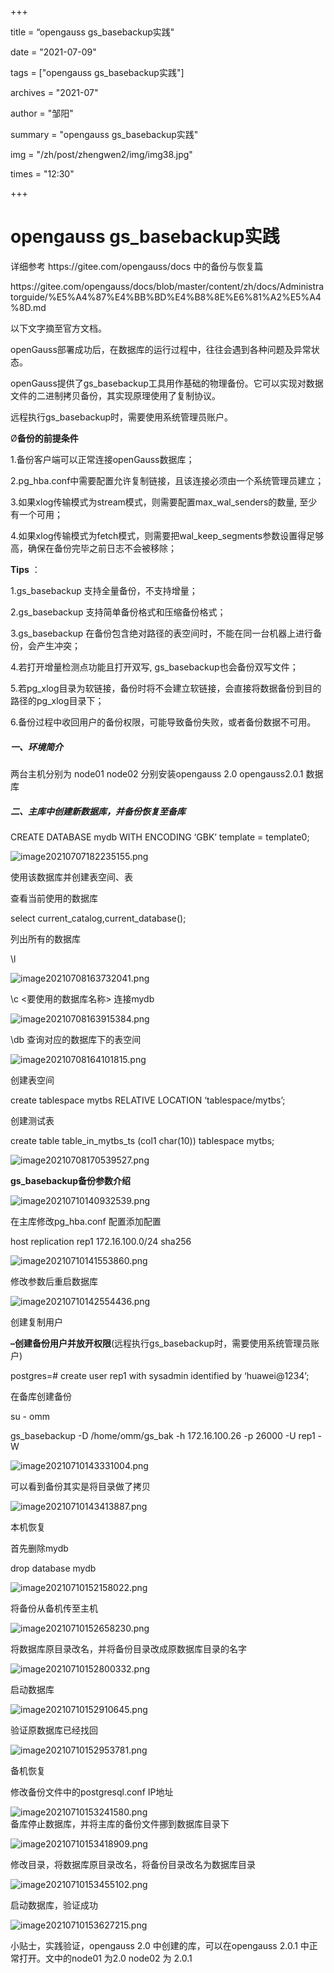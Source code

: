 ﻿+++

title =  “opengauss gs_basebackup实践" 

date = "2021-07-09" 

tags = ["opengauss gs_basebackup实践"] 

archives = "2021-07" 

author = "邹阳" 

summary = "opengauss gs_basebackup实践"

img = "/zh/post/zhengwen2/img/img38.jpg" 

times = "12:30"

+++

# opengauss gs_basebackup实践<a name="ZH-CN_TOPIC_0000001085018737"></a> 

<html data-n-head-ssr>
  <body >

<div class="emcs-page-content" data-v-229ac844><div class="main-box" data-v-229ac844><div class="db-detail-content emcs-table" data-v-229ac844><div class="editor-content-styl" data-v-229ac844><p>详细参考 https://gitee.com/opengauss/docs  中的备份与恢复篇</p>
<p>https://gitee.com/opengauss/docs/blob/master/content/zh/docs/Administratorguide/%E5%A4%87%E4%BB%BD%E4%B8%8E%E6%81%A2%E5%A4%8D.md</p>
<p>以下文字摘至官方文档。</p>
<p>openGauss部署成功后，在数据库的运行过程中，往往会遇到各种问题及异常状态。</p>
<p>openGauss提供了gs_basebackup工具用作基础的物理备份。它可以实现对数据文件的二进制拷贝备份，其实现原理使用了复制协议。</p>
<p>远程执行gs_basebackup时，需要使用系统管理员账户。</p>
<p>Ø<strong>备份的前提条件</strong></p>
<p>1.备份客户端可以正常连接openGauss数据库；</p>
<p>2.pg_hba.conf中需要配置允许复制链接，且该连接必须由一个系统管理员建立；</p>
<p>3.如果xlog传输模式为stream模式，则需要配置max_wal_senders的数量, 至少有一个可用；</p>
<p>4.如果xlog传输模式为fetch模式，则需要把wal_keep_segments参数设置得足够高，确保在备份完毕之前日志不会被移除；</p>
<p><strong>Tips</strong> ：</p>
<p>1.gs_basebackup 支持全量备份，不支持增量；</p>
<p>2.gs_basebackup 支持简单备份格式和压缩备份格式；</p>
<p>3.gs_basebackup 在备份包含绝对路径的表空间时，不能在同一台机器上进行备份，会产生冲突；</p>
<p>4.若打开增量检测点功能且打开双写, gs_basebackup也会备份双写文件；</p>
<p>5.若pg_xlog目录为软链接，备份时将不会建立软链接，会直接将数据备份到目的路径的pg_xlog目录下；</p>
<p>6.备份过程中收回用户的备份权限，可能导致备份失败，或者备份数据不可用。</p>

#####  一、环境简介
<p>两台主机分别为 node01  node02   分别安装opengauss 2.0   opengauss2.0.1 数据库</p>

#####  二、主库中创建新数据库，并备份恢复至备库
<p>CREATE DATABASE mydb WITH ENCODING ‘GBK’ template = template0;</p>
<p><img src="https://oss-emcsprod-public.modb.pro/image/editor/20210710-b8961141-3b40-4cca-ae2a-afec24cefe74.png" alt="image20210707182235155.png" /></p>
<p>使用该数据库并创建表空间、表</p>
<p>查看当前使用的数据库</p>
<p>select current_catalog,current_database();</p>
<p>列出所有的数据库</p>
<p>\l</p>
<p><img src="https://oss-emcsprod-public.modb.pro/image/editor/20210710-54640699-567c-4b08-b644-cf934eca1e83.png" alt="image20210708163732041.png" /></p>
<p>\c  &lt;要使用的数据库名称&gt;   连接mydb</p>
<p><img src="https://oss-emcsprod-public.modb.pro/image/editor/20210710-6e54ae5f-51b1-4618-b2fd-cba735ee0fb4.png" alt="image20210708163915384.png" /></p>
<p>\db 查询对应的数据库下的表空间</p>
<p><img src="https://oss-emcsprod-public.modb.pro/image/editor/20210710-b9a442cf-d040-4338-9cd6-e98396173317.png" alt="image20210708164101815.png" /></p>
<p>创建表空间</p>
<p>create tablespace mytbs RELATIVE LOCATION  ‘tablespace/mytbs’;</p>
<p>创建测试表</p>
<p>create table table_in_mytbs_ts (col1 char(10)) tablespace mytbs;</p>
<p><img src="https://oss-emcsprod-public.modb.pro/image/editor/20210710-268264dc-e973-4895-85bb-4ca5b194d824.png" alt="image20210708170539527.png" /></p>
<p><strong>gs_basebackup备份参数介绍</strong></p>
<p><img src="https://oss-emcsprod-public.modb.pro/image/editor/20210710-e50b2f31-8530-41e8-b261-8d425393efd4.png" alt="image20210710140932539.png" /></p>
<p>在主库修改pg_hba.conf 配置添加配置</p>
<p>host   replication  rep1    172.16.100.0/24     sha256</p>
<p><img src="https://oss-emcsprod-public.modb.pro/image/editor/20210710-8d3ea828-e444-40b8-a713-4028b05e9e67.png" alt="image20210710141553860.png" /></p>
<p>修改参数后重启数据库</p>
<p><img src="https://oss-emcsprod-public.modb.pro/image/editor/20210710-b1f440b1-a775-497d-837f-7216efa8ff1c.png" alt="image20210710142554436.png" /></p>
<p>创建复制用户</p>
<p><strong>–创建备份用户并放开权限</strong>(远程执行gs_basebackup时，需要使用系统管理员账户)</p>
<p>postgres=# create user rep1 with sysadmin identified by ‘huawei@1234’;</p>
<p>在备库创建备份</p>
<p>su - omm</p>
<p>gs_basebackup -D /home/omm/gs_bak -h 172.16.100.26 -p 26000 -U rep1 -W</p>
<p><img src="https://oss-emcsprod-public.modb.pro/image/editor/20210710-37e47d0f-2b81-41de-9713-feaef570f475.png" alt="image20210710143331004.png" /></p>
<p>可以看到备份其实是将目录做了拷贝</p>
<p><img src="https://oss-emcsprod-public.modb.pro/image/editor/20210710-088940ea-8c35-4062-aa85-70994121ca72.png" alt="image20210710143413887.png" /></p>
<p>本机恢复</p>
<p>首先删除mydb</p>
<p>drop database mydb</p>
<p><img src="https://oss-emcsprod-public.modb.pro/image/editor/20210710-5b19d291-2ea8-49d2-83e2-6124d317cce0.png" alt="image20210710152158022.png" /></p>
<p>将备份从备机传至主机</p>
<p><img src="https://oss-emcsprod-public.modb.pro/image/editor/20210710-760392ad-ac6d-4734-8d83-3ba59f6b623a.png" alt="image20210710152658230.png" /></p>
<p>将数据库原目录改名，并将备份目录改成原数据库目录的名字</p>
<p><img src="https://oss-emcsprod-public.modb.pro/image/editor/20210710-02d7627b-8d2b-4834-bb53-819d1b5d505d.png" alt="image20210710152800332.png" /></p>
<p>启动数据库</p>
<p><img src="https://oss-emcsprod-public.modb.pro/image/editor/20210710-7731b184-be99-4c3b-a59b-3722bffa38c3.png" alt="image20210710152910645.png" /></p>
<p>验证原数据库已经找回</p>
<p><img src="https://oss-emcsprod-public.modb.pro/image/editor/20210710-779f7c5e-ae80-4048-8518-ce96bf803a9b.png" alt="image20210710152953781.png" /></p>
<p>备机恢复</p>
<p>修改备份文件中的postgresql.conf  IP地址</p>
<p><img src="https://oss-emcsprod-public.modb.pro/image/editor/20210710-43d1be20-cbef-4151-bbfe-4b6e5f7dd3ee.png" alt="image20210710153241580.png" /><br />
备库停止数据库，并将主库的备份文件挪到数据库目录下</p>
<p><img src="https://oss-emcsprod-public.modb.pro/image/editor/20210710-10aa2d1e-d823-4646-af12-4650294df5c0.png" alt="image20210710153418909.png" /></p>
<p>修改目录，将数据库原目录改名，将备份目录改名为数据库目录</p>
<p><img src="https://oss-emcsprod-public.modb.pro/image/editor/20210710-c32ad3bc-3b76-4fc7-81d6-1bad7e89ce66.png" alt="image20210710153455102.png" /></p>
<p>启动数据库，验证成功</p>
<p><img src="https://oss-emcsprod-public.modb.pro/image/editor/20210710-81f31736-ff90-4768-948a-e42b4c593a65.png" alt="image20210710153627215.png" /></p>
<p>小贴士，实践验证，opengauss 2.0 中创建的库，可以在opengauss 2.0.1 中正常打开。文中的node01 为2.0  node02 为 2.0.1</p>
</div> 
<script src="https://cdn.modb.pro/_nuxt/386d4c40ac7324fcc146.js" defer></script><script src="https://cdn.modb.pro/_nuxt/modb.2.210.2.js" defer></script><script src="https://cdn.modb.pro/_nuxt/modb.2.210.0.js" defer></script>
  </body>
</html>

